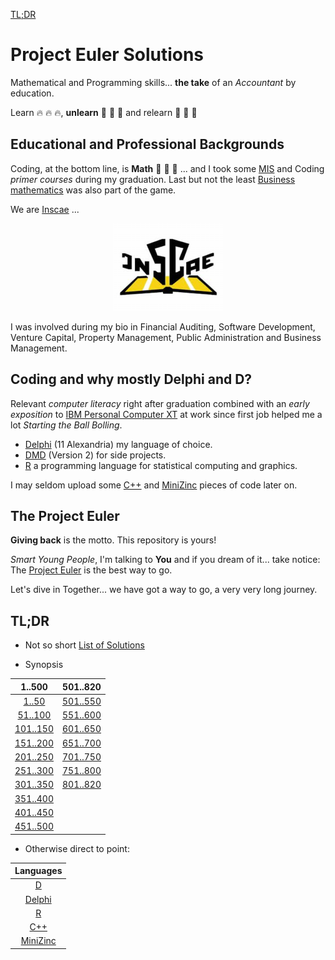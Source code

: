 [TL;DR](https://github.com/beskikoo/project-euler/blob/main/README.md#tldr)

# Project Euler Solutions

Mathematical and Programming skills... **the take** of an _Accountant_ by education.

Learn 🔥 🔥 🔥, **unlearn** 💪 💪 💪  and relearn 💝 💝 💝

## Educational and Professional Backgrounds

Coding, at the bottom line, is **Math** :brain: :brain: :brain: ... and I took some  [MIS](https://en.wikipedia.org/wiki/Management_information_system) and Coding _primer courses_ during my graduation. Last but not the least [Business mathematics](https://en.wikipedia.org/wiki/Business_mathematics) was also part of the game.

We are [Inscae](https://www.inscae.mg/) ...

<p align="center"><img src="logo.png"></p>

I was involved during my bio in Financial Auditing, Software Development, Venture Capital, Property Management, Public Administration and Business Management.

## Coding and why mostly Delphi and D?

Relevant _computer literacy_ right after graduation combined with an _early exposition_ to [IBM Personal Computer XT](https://en.wikipedia.org/wiki/IBM_Personal_Computer_XT) at work since first job helped me a lot _Starting the Ball Bolling_.

- [Delphi](https://www.embarcadero.com/products/delphi) (11 Alexandria) my language of choice.
- [DMD](https://tour.dlang.org/tour/en/welcome/welcome-to-d) (Version 2) for side projects.
- [R](https://www.r-project.org/about.html) a programming language for statistical computing and graphics.

I may seldom upload some [C++](https://fr.wikipedia.org/wiki/C%2B%2B) and [MiniZinc](https://www.minizinc.org/) pieces of code later on.

## The Project Euler

**Giving back** is the motto. This repository is yours!

_Smart Young People_, I'm talking to **You** and if you dream of it... take notice: The [Project Euler](https://projecteuler.net) is the best way to go.

Let's dive in Together... we have got a way to go, a very very long journey.

## TL;DR

- Not so short [List of Solutions](solutions.md)

- Synopsis

| 1..500 | 501..820 |
|:------:|:--------:|
| [1..50](https://github.com/beskikoo/project-euler/blob/main/solutions.md#150) |[501..550](https://github.com/beskikoo/project-euler/blob/main/solutions.md#501550) 
| [51..100](https://github.com/beskikoo/project-euler/blob/main/solutions.md#51100) | [551..600](https://github.com/beskikoo/project-euler/blob/main/solutions.md#551600) 
| [101..150](https://github.com/beskikoo/project-euler/blob/main/solutions.md#101150)| [601..650](https://github.com/beskikoo/project-euler/blob/main/solutions.md#601650)  
| [151..200](https://github.com/beskikoo/project-euler/blob/main/solutions.md#151200) | [651..700](https://github.com/beskikoo/project-euler/blob/main/solutions.md#651700) 
| [201..250](https://github.com/beskikoo/project-euler/blob/main/solutions.md#201250) | [701..750](https://github.com/beskikoo/project-euler/blob/main/solutions.md#701750) 
| [251..300](https://github.com/beskikoo/project-euler/blob/main/solutions.md#251300) | [751..800](https://github.com/beskikoo/project-euler/blob/main/solutions.md#751800) 
| [301..350](https://github.com/beskikoo/project-euler/blob/main/solutions.md#301350) | [801..820](https://github.com/beskikoo/project-euler/blob/main/solutions.md#801850) |
| [351..400](https://github.com/beskikoo/project-euler/blob/main/solutions.md#351400) |
| [401..450](https://github.com/beskikoo/project-euler/blob/main/solutions.md#401450) |
| [451..500](https://github.com/beskikoo/project-euler/blob/main/solutions.md#451500) |

- Otherwise direct to point:

| Languages |
|:---------:|
| [D](https://github.com/beskikoo/project-euler/tree/main/dlang#d) |
| [Delphi](https://github.com/beskikoo/project-euler/tree/main/delphi#delphi) |
| [R](https://github.com/beskikoo/project-euler/tree/main/R#r) |
| [C++](https://github.com/beskikoo/project-euler/tree/main/c%2B%2B) |
| [MiniZinc](https://github.com/beskikoo/project-euler/tree/main/minizinc)  |
